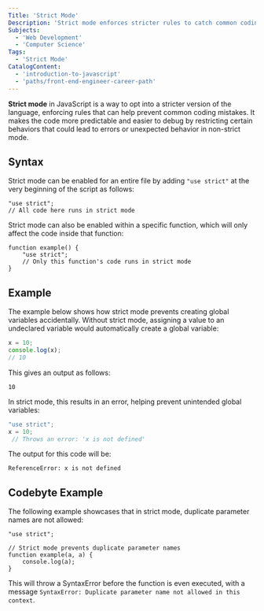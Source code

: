 ```yaml
---
Title: 'Strict Mode'
Description: 'Strict mode enforces stricter rules to catch common coding errors, improve security, and prevent the use of certain problematic features.'
Subjects:
  - 'Web Development'
  - 'Computer Science'
Tags:
  - 'Strict Mode'
CatalogContent:
  - 'introduction-to-javascript'
  - 'paths/front-end-engineer-career-path'
---
```


**Strict mode** in JavaScript is a way to opt into a stricter version of the language, enforcing rules that can help prevent common coding mistakes. It makes the code more predictable and easier to debug by restricting certain behaviors that could lead to errors or unexpected behavior in non-strict mode.

## Syntax

Strict mode can be enabled for an entire file by adding `"use strict"` at the very beginning of the script as follows:

```pseudo
"use strict";
// All code here runs in strict mode
```

Strict mode can also be enabled within a specific function, which will only affect the code inside that function:

```pseudo
function example() {
    "use strict";
    // Only this function's code runs in strict mode
}
```

## Example

The example below shows how strict mode prevents creating global variables accidentally. Without strict mode, assigning a value to an undeclared variable would automatically create a global variable:

```js
x = 10;
console.log(x);
// 10
```

This gives an output as follows:

```shell
10
```

In strict mode, this results in an error, helping prevent unintended global variables:

```js
"use strict";
x = 10;
 // Throws an error: 'x is not defined'
```

The output for this code will be:

```shell
ReferenceError: x is not defined
```

## Codebyte Example

The following example showcases that in strict mode, duplicate parameter names are not allowed:

```codebyte/javascript
"use strict";

// Strict mode prevents duplicate parameter names
function example(a, a) {
    console.log(a);
}
```

This will throw a SyntaxError before the function is even executed, with a message `SyntaxError: Duplicate parameter name not allowed in this context`.
